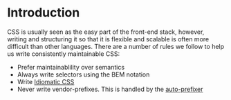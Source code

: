 # Introduction

CSS is usually seen as the easy part of the front-end stack, however, writing and structuring it so
that it is flexible and scalable is often more difficult than other languages. There are a number
of rules we follow to help us write consistently maintainable CSS:

* Prefer maintainablility over semantics
* Always write selectors using the BEM notation
* Write [Idiomatic CSS](https://github.com/necolas/idiomatic-css)
* Never write vendor-prefixes. This is handled by the [auto-prefixer](https://github.com/ai/autoprefixer)